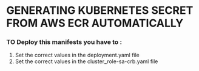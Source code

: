 # GENERATING KUBERNETES SECRET FROM AWS ECR AUTOMATICALLY

### TO Deploy this manifests you have to :
  1. Set the correct values in the deployment.yaml file
  2. Set the correct values in the cluster_role-sa-crb.yaml file

